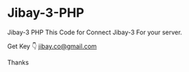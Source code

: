 # Jibay-3-PHP
Jibay-3 PHP
This Code for Connect Jibay-3 For your server.

Get Key 👇
jibay.co@gmail.com 

Thanks

